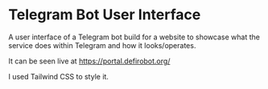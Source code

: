 # Telegram Bot User Interface
A user interface of a Telegram bot build for a website to showcase what the service does within Telegram and how it looks/operates.

It can be seen live at https://portal.defirobot.org/

I used Tailwind CSS to style it.
